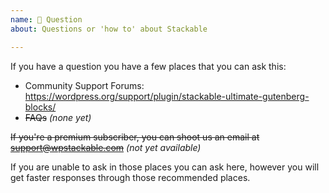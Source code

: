 ```yaml
---
name: 🤔 Question
about: Questions or 'how to' about Stackable

---
```


<!--
Before posting, make sure that you have searched whether your question has already been asked.
-->

If you have a question you have a few places that you can ask this:

- Community Support Forums: https://wordpress.org/support/plugin/stackable-ultimate-gutenberg-blocks/
- ~~FAQs~~ *(none yet)*

~~If you're a premium subscriber, you can shoot us an email at support@wpstackable.com~~ *(not yet available)*

If you are unable to ask in those places you can ask here, however you will get faster responses through those recommended places.
